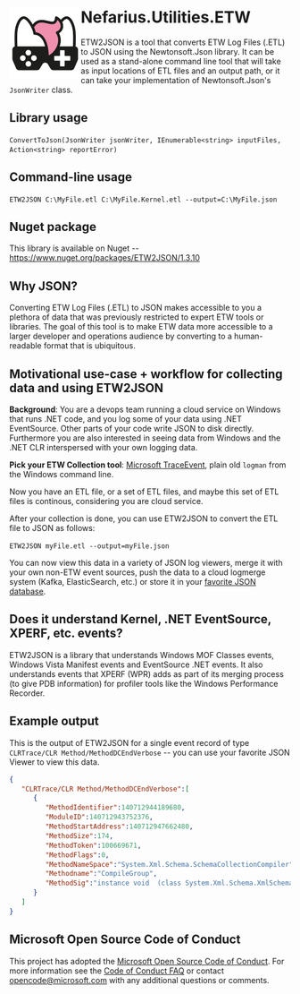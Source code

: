 # <img src="assets/NSS-128x128.png" align="left" />Nefarius.Utilities.ETW

ETW2JSON is a tool that converts ETW Log Files (.ETL) to JSON using the Newtonsoft.Json library. It can be used as a stand-alone command line tool that will take as input locations of ETL files and an output path, or it can take your implementation of Newtonsoft.Json's ``JsonWriter`` class.

## Library usage

``ConvertToJson(JsonWriter jsonWriter, IEnumerable<string> inputFiles, Action<string> reportError)``

## Command-line usage

``ETW2JSON C:\MyFile.etl C:\MyFile.Kernel.etl --output=C:\MyFile.json``

## Nuget package

This library is available on Nuget -- https://www.nuget.org/packages/ETW2JSON/1.3.10

## Why JSON?

Converting ETW Log Files (.ETL) to JSON makes accessible to you a plethora of data that was previously restricted to expert ETW tools or libraries. The goal of this tool is to make ETW data more accessible to a larger developer and operations audience by converting to a human-readable format that is ubiquitous.

## Motivational use-case + workflow for collecting data and using ETW2JSON

**Background**: You are a devops team running a cloud service on Windows that runs .NET code, and you log some of your data using .NET EventSource. Other parts of your code write JSON to disk directly. Furthermore you are also interested in seeing data from Windows and the .NET CLR interspersed with your own logging data.

**Pick your ETW Collection tool**: [Microsoft TraceEvent](https://www.nuget.org/packages/Microsoft.Diagnostics.Tracing.TraceEvent/), plain old ``logman`` from the Windows command line.

Now you have an ETL file, or a set of ETL files, and maybe this set of ETL files is continous, considering you are cloud service.

After your collection is done, you can use ETW2JSON to convert the ETL file to JSON as follows:

``ETW2JSON myFile.etl --output=myFile.json``

You can now view this data in a variety of JSON log viewers, merge it with your own non-ETW event sources, push the data to a cloud logmerge system (Kafka, ElasticSearch, etc.) or store it in your [favorite JSON database](http://www.postgresql.org).


## Does it understand Kernel, .NET EventSource, XPERF, etc. events?

ETW2JSON is a library that understands Windows MOF Classes events, Windows Vista Manifest events and EventSource .NET events. It also understands events that XPERF (WPR) adds as part of its merging process (to give PDB information) for profiler tools like the Windows Performance Recorder.

## Example output

This is the output of ETW2JSON for a single event record of type ``CLRTrace/CLR Method/MethodDCEndVerbose`` -- you can use your favorite JSON Viewer to view this data.

```json
{
   "CLRTrace/CLR Method/MethodDCEndVerbose":[
      {
         "MethodIdentifier":140712944189680,
         "ModuleID":140712943752376,
         "MethodStartAddress":140712947662480,
         "MethodSize":174,
         "MethodToken":100669671,
         "MethodFlags":0,
         "MethodNameSpace":"System.Xml.Schema.SchemaCollectionCompiler",
         "Methodname":"CompileGroup",
         "MethodSig":"instance void  (class System.Xml.Schema.XmlSchemaGroup)"
      }
   ]
}
```

## Microsoft Open Source Code of Conduct

This project has adopted the [Microsoft Open Source Code of Conduct](https://opensource.microsoft.com/codeofconduct/). For more information see the [Code of Conduct FAQ](https://opensource.microsoft.com/codeofconduct/faq/) or contact [opencode@microsoft.com](mailto:opencode@microsoft.com) with any additional questions or comments.
